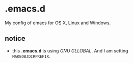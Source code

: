.emacs.d
=====

My config of emacs for OS X, Linux and Windows.


notice
-----

- this __.emacs.d__ is using _GNU GLLOBAL_. And I am setting `MAKEOBJDIRPREFIX`.
